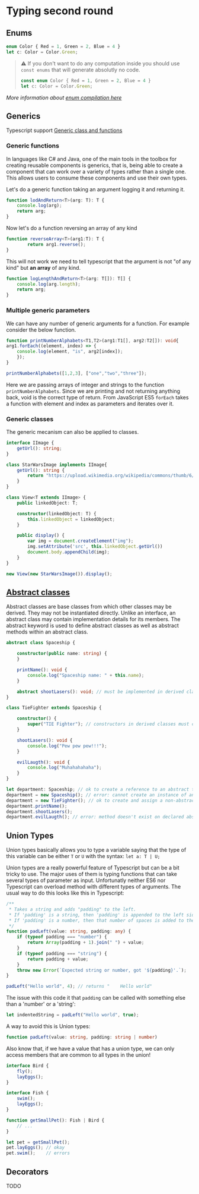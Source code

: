 # Typing second round

## Enums

```ts
enum Color { Red = 1, Green = 2, Blue = 4 }
let c: Color = Color.Green;
```

> ⚠️️ If you don't want to do any computation inside you should use `const enums` that will generate absolutly no code.
> 
> ```ts
> const enum Color { Red = 1, Green = 2, Blue = 4 }
> let c: Color = Color.Green;
> ```

_More information about [enum compilation here](https://www.typescriptlang.org/docs/handbook/enums.html)_

## Generics

Typescript support [Generic class and functions](https://www.typescriptlang.org/docs/handbook/generics.html)

### Generic functions

In languages like C# and Java, one of the main tools in the toolbox for creating reusable components is generics,
that is, being able to create a component that can work over a variety of types rather than a single one.
This allows users to consume these components and use their own types.


Let's do a generic function taking an argument logging it and returning it.

```ts
function lodAndReturn<T>(arg: T): T {
    console.log(arg);
    return arg;
}
```

Now let's do a function reversing an array of any kind

```ts
function reverseArray<T>(arg1:T): T {
        return arg1.reverse();
}
```

This will not work we need to tell typescript that the argument is not "of any kind" but **an array** of any kind.

```ts
function logLengthAndReturn<T>(arg: T[]): T[] {
    console.log(arg.length);
    return arg;
}
```

### Multiple generic parameters

We can have any number of generic arguments for a function. For example consider the below function.

```ts
function printNumberAlphabets<T1,T2>(arg1:T1[], arg2:T2[]): void{
arg1.forEach((element, index) => {
    console.log(element, "is", arg2[index]);
    });
}

printNumberAlphabets([1,2,3], ["one","two","three"]);
```

Here we are passing arrays of integer and strings to the function `printNumberAlphabets`. Since we are printing and not returning anything back, void is the correct type of return. From JavaScript
ES5 `forEach` takes a function with element and index as parameters and iterates over it.

### Generic classes

The generic mecanism can also be applied to classes.

```ts
interface IImage {
    getUrl(): string;
}

class StarWarsImage implements IImage{
    getUrl(): string {
        return "https://upload.wikimedia.org/wikipedia/commons/thumb/6/6c/Star_Wars_Logo.svg/1280px-Star_Wars_Logo.svg.png";
    }
}

class View<T extends IImage> {
    public linkedObject: T;

    constructor(linkedObject: T) {
        this.linkedObject = linkedObject;
    }

    public display() {
        var img = document.createElement("img");
        img.setAttribute('src', this.linkedObject.getUrl())
        document.body.appendChild(img);   
    }
}

new View(new StarWarsImage()).display();
```

## [Abstract classes](http://www.typescriptlang.org/docs/handbook/classes.html)

Abstract classes are base classes from which other classes may be derived. They may not be instantiated directly.
Unlike an interface, an abstract class may contain implementation details for its members. The abstract keyword is used
to define abstract classes as well as abstract methods within an abstract class.

```ts
abstract class Spaceship {

    constructor(public name: string) {
    }

    printName(): void {
        console.log("Spaceship name: " + this.name);
    }

    abstract shootLasers(): void; // must be implemented in derived classes
}

class TieFighter extends Spaceship {

    constructor() {
        super("TIE Fighter"); // constructors in derived classes must call super()
    }

    shootLasers(): void {
        console.log("Pew pew pew!!!");
    }

    evilLaugth(): void {
        console.log("Muhahahahaha");
    }
}

let department: Spaceship; // ok to create a reference to an abstract type
department = new Spaceship(); // error: cannot create an instance of an abstract class
department = new TieFighter(); // ok to create and assign a non-abstract subclass
department.printName();
department.shootLasers();
department.evilLaugth(); // error: method doesn't exist on declared abstract type
```


## Union Types

Union types basically allows you to type a variable saying that the type of this variable can be either `T` or `U` with the syntax: `let a: T | U;`

Union types are a really powerful feature of Typescript but can be a bit tricky to use.
The major uses of them is typing functions that can take several types of parameter as input. Unfortunatly neither ES6 nor Typescript
can overload method with different types of arguments. The usual way to do this looks like this in Typescript:

```ts
/**
 * Takes a string and adds "padding" to the left.
 * If 'padding' is a string, then 'padding' is appended to the left side.
 * If 'padding' is a number, then that number of spaces is added to the left side.
 */
function padLeft(value: string, padding: any) {
    if (typeof padding === "number") {
        return Array(padding + 1).join(" ") + value;
    }
    if (typeof padding === "string") {
        return padding + value;
    }
    throw new Error(`Expected string or number, got '${padding}'.`);
}

padLeft("Hello world", 4); // returns "    Hello world"
```

The issue with this code it that `padding` can be called with something else than a 'number' or a 'string':

```ts
let indentedString = padLeft("Hello world", true);
```

A way to avoid this is Union types:

```ts
function padLeft(value: string, padding: string | number) 
```

Also know that, if we have a value that has a union type, we can only access members that are common to all types in the union!

```ts
interface Bird {
    fly();
    layEggs();
}

interface Fish {
    swim();
    layEggs();
}

function getSmallPet(): Fish | Bird {
    // ...
}

let pet = getSmallPet();
pet.layEggs(); // okay
pet.swim();    // errors
```

## Decorators

TODO